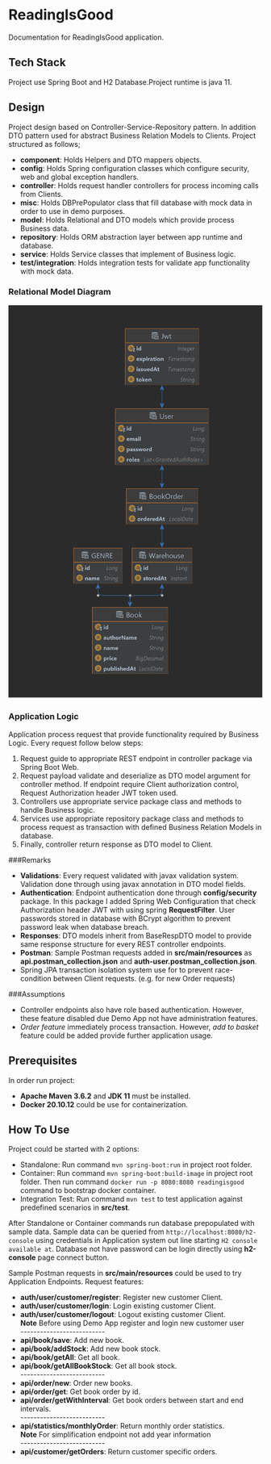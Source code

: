 # ReadingIsGood
Documentation for ReadingIsGood application.

## Tech Stack
Project use Spring Boot and H2 Database.Project runtime is java 11.

## Design
Project design based on Controller-Service-Repository pattern. In addition DTO pattern used for abstract Business Relation Models to Clients. Project structured as follows; 

* **component**: Holds Helpers and DTO mappers objects.
* **config**: Holds Spring configuration classes which configure security, web and global exception handlers.
* **controller**: Holds request handler controllers for process incoming calls from Clients.
* **misc**: Holds DBPrePopulator class that fill database with mock data in order to use in demo purposes.
* **model**: Holds Relational and DTO models which provide process Business data.
* **repository**: Holds ORM abstraction layer between app runtime and database.
* **service**: Holds Service classes that implement of Business logic.
* **test/integration**: Holds integration tests for validate app functionality with mock data.

### Relational Model Diagram

![Relational Model Diagram](src/main/resources/EntityReleationDiagram.png "Relational Model Diagram")

### Application Logic
Application process request that provide functionality required by Business Logic. Every request follow below steps:

1. Request guide to appropriate REST endpoint in controller package via Spring Boot Web.
2. Request payload validate and deserialize as DTO model argument for controller method. If endpoint require Client authorization control, Request Authorization header JWT token used.
3. Controllers use appropriate service package class and methods to handle Business logic.
4. Services use appropriate repository package class and methods to process request as transaction with defined Business Relation Models in database.
5. Finally, controller return response as DTO model to Client.

###Remarks
* **Validations**: Every request validated with javax validation system. Validation done through using javax annotation in DTO model fields.
* **Authentication**: Endpoint authentication done through **config/security** package. In this package I added Spring Web Configuration that check Authorization header JWT with using spring **RequestFilter**. User passwords stored in database with BCrypt algorithm to prevent password leak when database breach.
* **Responses**: DTO models inherit from BaseRespDTO model to provide same response structure for every REST controller endpoints.
* **Postman**: Sample Postman requests added in **src/main/resources** as **api.postman_collection.json** and **auth-user.postman_collection.json**.
* Spring JPA transaction isolation system use for to prevent race-condition between Client requests. (e.g. for new Order requests)

###Assumptions
* Controller endpoints also have role based authentication. However, these feature disabled due Demo App not have administration features.
* _Order feature_ immediately process transaction. However, _add to basket_ feature could be added provide further application usage.

## Prerequisites
In order run project:

* **Apache Maven 3.6.2** and **JDK 11** must be installed. 
* **Docker 20.10.12** could be use for containerization.

## How To Use
Project could be started with 2 options:

* Standalone: Run command `mvn spring-boot:run` in project root folder.
* Container: Run command `mvn spring-boot:build-image` in project root folder. Then run command `docker run -p 8080:8080 readingisgood` command to bootstrap docker container.
* Integration Test: Run command `mvn test` to test application against predefined scenarios in **src/test**. 

After Standalone or Container commands run database prepopulated with sample data. Sample data can be queried from `http://localhost:8080/h2-console` using credentials in Application system out line starting `H2 console available at`. Database not have password can be login directly using **h2-console** page connect button.

Sample Postman requests in **src/main/resources** could be used to try Application Endpoints. Request features:

* **auth/user/customer/register**: Register new customer Client.
* **auth/user/customer/login**: Login existing customer Client.
* **auth/user/customer/logout**: Logout existing customer Client.\
**Note** Before using Demo App register and login new customer user\
\--------------------------
* **api/book/save**: Add new book.
* **api/book/addStock**: Add new book stock.
* **api/book/getAll**: Get all book.
* **api/book/getAllBookStock**: Get all book stock.\
\--------------------------
* **api/order/new**: Order new books.
* **api/order/get**: Get book order by id.
* **api/order/getWithInterval**: Get book orders between start and end intervals.\
\--------------------------
* **api/statistics/monthlyOrder**: Return monthly order statistics.\
**Note** For simplification endpoint not add year information\
\--------------------------
* **api/customer/getOrders**: Return customer specific orders.